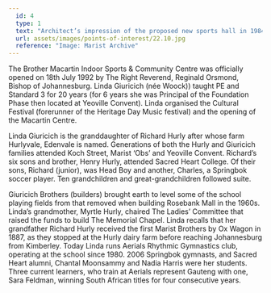 ```yaml
---
  id: 4
  type: 1
  text: "Architect’s impression of the proposed new sports hall in 1984, the year The Development Fund was started."
  url: assets/images/points-of-interest/22.10.jpg
  reference: "Image: Marist Archive"
---
```

The Brother Macartin Indoor Sports & Community Centre was officially opened on 18th July 1992 by The Right Reverend, Reginald Orsmond, Bishop of Johannesburg. Linda Giuricich (née Woock)) taught PE and Standard 3 for 20 years (for 6 years she was Principal of the Foundation Phase then located at Yeoville Convent). Linda organised the Cultural Festival (forerunner of the Heritage Day Music festival) and the opening of the Macartin Centre. 

Linda Giuricich is the granddaughter of Richard Hurly after whose farm Hurlyvale, Edenvale is named. Generations of both the Hurly and Giuricich families attended Koch Street, Marist ‘Obs’ and Yeoville Convent. Richard’s six sons and brother, Henry Hurly, attended Sacred Heart College. Of their sons, Richard (junior), was Head Boy and another, Charles, a Springbok soccer player. Ten grandchildren and great-grandchildren followed suite. 

Giuricich Brothers (builders) brought earth to level some of the school playing fields from that removed when building Rosebank Mall in the 1960s. Linda’s grandmother, Myrtle Hurly, chaired The Ladies’ Committee that raised the funds to build The Memorial Chapel. Linda recalls that her grandfather Richard Hurly received the first Marist Brothers by Ox Wagon in 1887, as they stopped at the Hurly dairy farm before reaching Johannesburg from Kimberley. Today Linda runs Aerials Rhythmic Gymnastics club, operating at the school since 1980. 2006 Springbok gymnasts, and Sacred Heart alumni, Chantal Moonsammy and Nadia Harris were her students.  Three current learners, who train at Aerials represent Gauteng with one, Sara Feldman, winning South African titles for four consecutive years. 

        